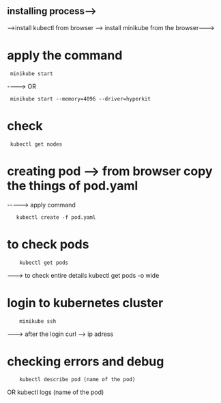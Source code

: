   ## installing process-->
  -->install kubectl from browser
  --> install minikube from the browser--->

# apply the command
     minikube start
  ----> OR
  
     minikube start --memory=4096 --driver=hyperkit

# check
     kubectl get nodes
  
# creating pod --> from browser copy the things of pod.yaml
 -----> apply command
 
       kubectl create -f pod.yaml

# to check pods
        kubectl get pods
  
 ---> to check entire details
        kubectl get pods -o wide

 # login to kubernetes cluster
        minikube ssh

 ---> after the login
        curl --> ip adress


 # checking errors and debug
        kubectl describe pod (name of the pod)

OR
        kubectl logs (name of the pod)
  
